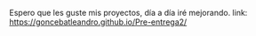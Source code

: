 Espero que les guste mis proyectos, día a día iré mejorando.
link: https://goncebatleandro.github.io/Pre-entrega2/
